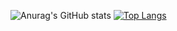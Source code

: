 ![Anurag's GitHub stats](https://github-readme-stats.vercel.app/api?username=ArthurSous4&show_icons=true&theme=onedark)
[![Top Langs](https://github-readme-stats.vercel.app/api/top-langs/?username=ArthurSous4&layout=compact)](https://github.com/ArthurSous4/github-readme-stats)
